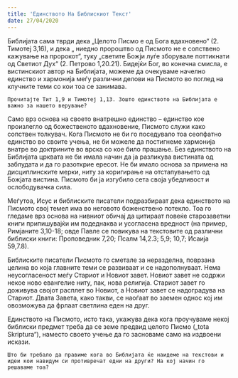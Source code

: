 ```yaml
---
title: 'Единството На Библискиот Текст'
date: 27/04/2020
---
```


Библијата сама тврди дека „Целото Писмо е од Бога вдахновено“ (2. Тимотеј 3,16), и дека „ ниедно пророштво од Писмото не е сопствено кажување на пророкот“, туку „светите Божји луѓе зборувале поттикнати од Светиот Дух“ (2. Петрово 1,20.21). Бидејќи Бог, во конечна смисла, е вистинскиот автор на Библијата, можеме да очекуваме начелно единство и хармонија меѓу различни делови на Писмото во поглед на клучните теми со кои тоа се занимава.

`Прочитајте Тит 1,9 и Тимотеј 1,13. Зошто единството на Библијата е важно за нашето верување?`

Само врз основа на своето внатрешно единство – единство кое произлегло од божественото вдахновение, Писмото служи како сопствен толкувач. Кога Писмото не би го поседувало тоа сеопфатно единство во своите учења, не би можеле да постигнеме хармонија внатре во доктрините во врска со кое било прашање. Без единството на Библијата црквата не би имала начин да ја разликува вистината од заблудата и да го разоткрие ересот. Не би имало основа за примена на дисциплинските мерки, ниту за коригирање на отстапувањето од Божјата вистина. Писмото би ја изгубило сета своја убедливост и ослободувачка сила.

Меѓутоа, Исус и библиските писатели подразбираат дека единството на Писмото свој темел има во неговото боженствено потекло. Тоа го гледаме врз основа на нивниот обичај да цитираат повеќе старозаветни книги припишувајќи им подеднаква и усогласена вредност (на пример, Римјаните 3,10-18; овде Павле се повикува на текстовите од различни библиски книги: Проповедник 7,20; Псалм 14,2.3; 5,9; 10,7; Исаија 59,7.8).

Библиските писатели Писмото го сметале за неразделна, поврзана целина во која главните теми се развиваат и се надополнуваат. Нема неусогласеност меѓу Стариот и Новиот завет. Новиот завет не содржи некое ново евангелие ниту, пак, нова религија. Стариот завет го доживува својот расплет во Новиот, а Новиот завет се надоградува на Стариот. Двата Завета, како такви, се наоѓаат во заемен однос кој им овозможува да фрлаат светлина еден на друг.

Единството на Писмото, исто така, укажува дека кога проучуваме некој библиски предмет треба да се земе предвид целото Писмо („tota Skriptura“), наместо своето учење да го засноваме само на издвоени искази.

`Што би требало да правиме кога во Библијата ќе наидеме на текстови и идеи кои навидум си противречат едни на други? На кој начин го решаваме тоа?`
